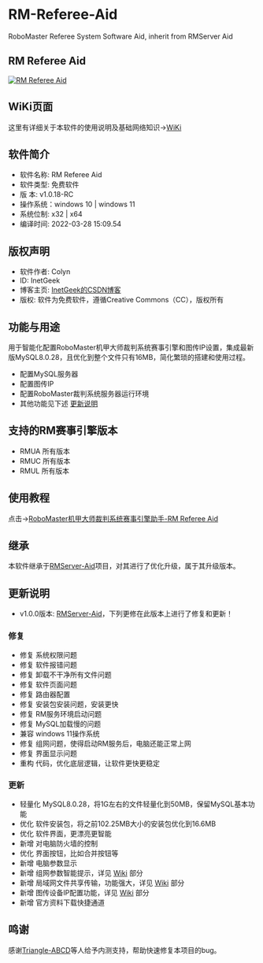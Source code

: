# RM-Referee-Aid
RoboMaster Referee System Software Aid, inherit from RMServer Aid

## RM Referee Aid
[![RM Referee Aid](https://s1.ax1x.com/2022/03/28/qDsMJP.png)](https://imgtu.com/i/qDsMJP)

## WiKi页面
这里有详细关于本软件的使用说明及基础网络知识->[WiKi](https://github.com/Inetgeek/RM-Referee-Aid/wiki)

## 软件简介
- 软件名称: RM Referee Aid
- 软件类型: 免费软件
- 版    本: v1.0.18-RC
- 操作系统：windows 10 | windows 11
- 系统位制: x32 | x64
- 编译时间: 2022-03-28 15:09.54

## 版权声明
- 软件作者: Colyn
- ID: InetGeek
- 博客主页: [InetGeek的CSDN博客](https://blog.csdn.net/qq_34532102)
- 版权: 软件为免费软件，遵循Creative Commons（CC），版权所有

## 功能与用途
用于智能化配置RoboMaster机甲大师裁判系统赛事引擎和图传IP设置，集成最新版MySQL8.0.28，且优化到整个文件只有16MB，简化繁琐的搭建和使用过程。
- 配置MySQL服务器
- 配置图传IP
- 配置RoboMaster裁判系统服务器运行环境
- 其他功能见下述 [更新说明](#更新说明)

## 支持的RM赛事引擎版本
- RMUA 所有版本
- RMUC 所有版本
- RMUL 所有版本

## 使用教程
点击->[RoboMaster机甲大师裁判系统赛事引擎助手-RM Referee Aid](https://blog.csdn.net/qq_34532102/article/details/123796344)

## 继承
本软件继承于[RMServer-Aid](https://github.com/Inetgeek/RMServer-Aid)项目，对其进行了优化升级，属于其升级版本。

## 更新说明
- v1.0.0版本: [RMServer-Aid](https://github.com/Inetgeek/RMServer-Aid)，下列更修在此版本上进行了修复和更新！

### 修复
- 修复 系统权限问题
- 修复 软件报错问题
- 修复 卸载不干净所有文件问题
- 修复 软件页面问题
- 修复 路由器配置
- 修复 安装包安装问题，安装更快
- 修复 RM服务环境启动问题
- 修复 MySQL加载慢的问题
- 兼容 windows 11操作系统
- 修复 组网问题，使得启动RM服务后，电脑还能正常上网
- 修复 界面显示问题
- 重构 代码，优化底层逻辑，让软件更快更稳定

### 更新
- 轻量化 MySQL8.0.28，将1G左右的文件轻量化到50MB，保留MySQL基本功能
- 优化 软件安装包，将之前102.25MB大小的安装包优化到16.6MB
- 优化 软件界面，更漂亮更智能
- 新增 对电脑防火墙的控制
- 优化 界面按钮，比如合并按钮等
- 新增 电脑参数显示
- 新增 组网参数智能提示，详见 [Wiki](https://github.com/Inetgeek/RM-Referee-Aid/wiki) 部分
- 新增 局域网文件共享传输，功能强大，详见 [Wiki](https://github.com/Inetgeek/RM-Referee-Aid/wiki) 部分
- 新增 图传设备IP配置功能，详见 [Wiki](https://github.com/Inetgeek/RM-Referee-Aid/wiki) 部分
- 新增 官方资料下载快捷通道


## 鸣谢
感谢[Triangle-ABCD](https://blog.csdn.net/qq_40071650?spm=1000.2115.3001.5343)等人给予内测支持，帮助快速修复本项目的bug。
